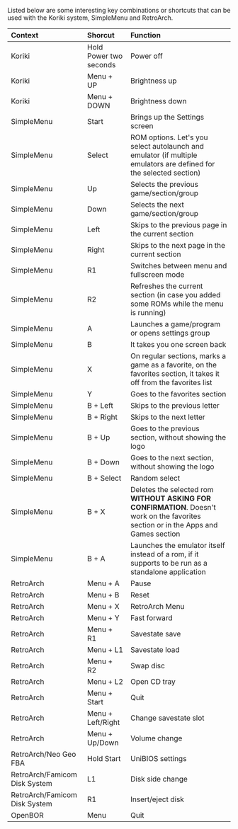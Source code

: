 Listed below are some interesting key combinations or shortcuts that can be used with the Koriki system, SimpleMenu and RetroArch.

|Context|Shorcut|Function|
|:------|:------|:-------|
|Koriki|Hold Power two seconds|Power off|
|Koriki|Menu + UP|Brightness up|
|Koriki|Menu + DOWN|Brightness down|
|SimpleMenu|Start|Brings up the Settings screen|
|SimpleMenu|Select|ROM options. Let's you select autolaunch and emulator (if multiple emulators are defined for the selected section)|
|SimpleMenu|Up|Selects the previous game/section/group|
|SimpleMenu|Down|Selects the next game/section/group|
|SimpleMenu|Left|Skips to the previous page in the current section|
|SimpleMenu|Right|Skips to the next page in the current section|
|SimpleMenu|R1|Switches between menu and fullscreen mode|
|SimpleMenu|R2|Refreshes the current section (in case you added some ROMs while the menu is running)|
|SimpleMenu|A|Launches a game/program or opens settings group|
|SimpleMenu|B|It takes you one screen back|
|SimpleMenu|X|On regular sections, marks a game as a favorite, on the favorites section, it takes it off from the favorites list|
|SimpleMenu|Y|Goes to the favorites section|
|SimpleMenu|B + Left|Skips to the previous letter|
|SimpleMenu|B + Right|Skips to the next letter|
|SimpleMenu|B + Up|Goes to the previous section, without showing the logo|
|SimpleMenu|B + Down|Goes to the next section, without showing the logo|
|SimpleMenu|B + Select|Random select|
|SimpleMenu|B + X|Deletes the selected rom **WITHOUT ASKING FOR CONFIRMATION**. Doesn't work on the favorites section or in the Apps and Games section|
|SimpleMenu|B + A|Launches the emulator itself instead of a rom, if it supports to be run as a standalone application|
|RetroArch|Menu + A|Pause|
|RetroArch|Menu + B|Reset|
|RetroArch|Menu + X|RetroArch Menu|
|RetroArch|Menu + Y|Fast forward|
|RetroArch|Menu + R1|Savestate save|
|RetroArch|Menu + L1|Savestate load|
|RetroArch|Menu + R2|Swap disc|
|RetroArch|Menu + L2|Open CD tray|
|RetroArch|Menu + Start|Quit|
|RetroArch|Menu + Left/Right|Change savestate slot|
|RetroArch|Menu + Up/Down|Volume change|
|RetroArch/Neo Geo FBA|Hold Start|UniBIOS settings|
|RetroArch/Famicom Disk System|L1|Disk side change|
|RetroArch/Famicom Disk System|R1|Insert/eject disk|
|OpenBOR|Menu|Quit|
